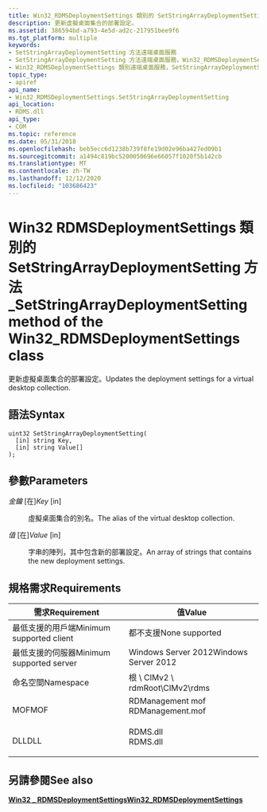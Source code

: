 ```yaml
---
title: Win32_RDMSDeploymentSettings 類別的 SetStringArrayDeploymentSetting 方法
description: 更新虛擬桌面集合的部署設定。
ms.assetid: 386594bd-a793-4e5d-ad2c-217951bee9f6
ms.tgt_platform: multiple
keywords:
- SetStringArrayDeploymentSetting 方法遠端桌面服務
- SetStringArrayDeploymentSetting 方法遠端桌面服務，Win32_RDMSDeploymentSettings 類別
- Win32_RDMSDeploymentSettings 類別遠端桌面服務，SetStringArrayDeploymentSetting 方法
topic_type:
- apiref
api_name:
- Win32_RDMSDeploymentSettings.SetStringArrayDeploymentSetting
api_location:
- RDMS.dll
api_type:
- COM
ms.topic: reference
ms.date: 05/31/2018
ms.openlocfilehash: beb5ecc6d1238b739f8fe19d02e96ba427ed09b1
ms.sourcegitcommit: a1494c819bc5200050696e66057f1020f5b142cb
ms.translationtype: MT
ms.contentlocale: zh-TW
ms.lasthandoff: 12/12/2020
ms.locfileid: "103686423"
---
```

# <a name="setstringarraydeploymentsetting-method-of-the-win32_rdmsdeploymentsettings-class"></a><span data-ttu-id="5ad60-106">Win32 RDMSDeploymentSettings 類別的 SetStringArrayDeploymentSetting 方法 \_</span><span class="sxs-lookup"><span data-stu-id="5ad60-106">SetStringArrayDeploymentSetting method of the Win32\_RDMSDeploymentSettings class</span></span>

<span data-ttu-id="5ad60-107">更新虛擬桌面集合的部署設定。</span><span class="sxs-lookup"><span data-stu-id="5ad60-107">Updates the deployment settings for a virtual desktop collection.</span></span>

## <a name="syntax"></a><span data-ttu-id="5ad60-108">語法</span><span class="sxs-lookup"><span data-stu-id="5ad60-108">Syntax</span></span>


```mof
uint32 SetStringArrayDeploymentSetting(
  [in] string Key,
  [in] string Value[]
);
```



## <a name="parameters"></a><span data-ttu-id="5ad60-109">參數</span><span class="sxs-lookup"><span data-stu-id="5ad60-109">Parameters</span></span>

<dl> <dt>

<span data-ttu-id="5ad60-110">*金鑰* \[在\]</span><span class="sxs-lookup"><span data-stu-id="5ad60-110">*Key* \[in\]</span></span>
</dt> <dd>

<span data-ttu-id="5ad60-111">虛擬桌面集合的別名。</span><span class="sxs-lookup"><span data-stu-id="5ad60-111">The alias of the virtual desktop collection.</span></span>

</dd> <dt>

<span data-ttu-id="5ad60-112">*值* \[在\]</span><span class="sxs-lookup"><span data-stu-id="5ad60-112">*Value* \[in\]</span></span>
</dt> <dd>

<span data-ttu-id="5ad60-113">字串的陣列，其中包含新的部署設定。</span><span class="sxs-lookup"><span data-stu-id="5ad60-113">An array of strings that contains the new deployment settings.</span></span>

</dd> </dl>

## <a name="requirements"></a><span data-ttu-id="5ad60-114">規格需求</span><span class="sxs-lookup"><span data-stu-id="5ad60-114">Requirements</span></span>



| <span data-ttu-id="5ad60-115">需求</span><span class="sxs-lookup"><span data-stu-id="5ad60-115">Requirement</span></span> | <span data-ttu-id="5ad60-116">值</span><span class="sxs-lookup"><span data-stu-id="5ad60-116">Value</span></span> |
|-------------------------------------|---------------------------------------------------------------------------------------------|
| <span data-ttu-id="5ad60-117">最低支援的用戶端</span><span class="sxs-lookup"><span data-stu-id="5ad60-117">Minimum supported client</span></span><br/> | <span data-ttu-id="5ad60-118">都不支援</span><span class="sxs-lookup"><span data-stu-id="5ad60-118">None supported</span></span><br/>                                                                   |
| <span data-ttu-id="5ad60-119">最低支援的伺服器</span><span class="sxs-lookup"><span data-stu-id="5ad60-119">Minimum supported server</span></span><br/> | <span data-ttu-id="5ad60-120">Windows Server 2012</span><span class="sxs-lookup"><span data-stu-id="5ad60-120">Windows Server 2012</span></span><br/>                                                              |
| <span data-ttu-id="5ad60-121">命名空間</span><span class="sxs-lookup"><span data-stu-id="5ad60-121">Namespace</span></span><br/>                | <span data-ttu-id="5ad60-122">根 \\ CIMv2 \\ rdm</span><span class="sxs-lookup"><span data-stu-id="5ad60-122">Root\\CIMv2\\rdms</span></span><br/>                                                                |
| <span data-ttu-id="5ad60-123">MOF</span><span class="sxs-lookup"><span data-stu-id="5ad60-123">MOF</span></span><br/>                      | <dl> <span data-ttu-id="5ad60-124"><dt>RDManagement mof</dt></span><span class="sxs-lookup"><span data-stu-id="5ad60-124"><dt>RDManagement.mof</dt></span></span> </dl> |
| <span data-ttu-id="5ad60-125">DLL</span><span class="sxs-lookup"><span data-stu-id="5ad60-125">DLL</span></span><br/>                      | <dl> <span data-ttu-id="5ad60-126"><dt>RDMS.dll</dt></span><span class="sxs-lookup"><span data-stu-id="5ad60-126"><dt>RDMS.dll</dt></span></span> </dl>         |



## <a name="see-also"></a><span data-ttu-id="5ad60-127">另請參閱</span><span class="sxs-lookup"><span data-stu-id="5ad60-127">See also</span></span>

<dl> <dt>

[<span data-ttu-id="5ad60-128">**Win32 \_ RDMSDeploymentSettings**</span><span class="sxs-lookup"><span data-stu-id="5ad60-128">**Win32\_RDMSDeploymentSettings**</span></span>](win32-rdmsdeploymentsettings.md)
</dt> </dl>

 

 





